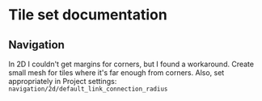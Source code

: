 # Tile set documentation

## Navigation
In 2D I couldn't get margins for corners, but I found a workaround.
Create small mesh for tiles where it's far enough from corners.
Also, set appropriately in Project settings:
`navigation/2d/default_link_connection_radius`
